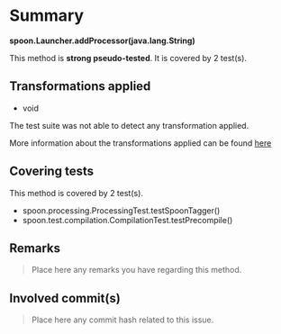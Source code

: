# Summary
**spoon.Launcher.addProcessor(java.lang.String)**

This method is **strong pseudo-tested**.
It is covered by 2 test(s). 


## Transformations applied

- void


The test suite was not able to detect any transformation applied.

More information about the transformations applied can be found [here](https://github.com/STAMP-project/pitest-descartes)

## Covering tests
This method is covered by 2 test(s).
* spoon.processing.ProcessingTest.testSpoonTagger()
* spoon.test.compilation.CompilationTest.testPrecompile()


## Remarks
> Place here any remarks you have regarding this method.

## Involved commit(s)

> Place here any commit hash related to this issue.
